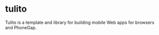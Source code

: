 tulito
======

Tulito is a template and library for building mobile Web apps for browsers and PhoneGap.

